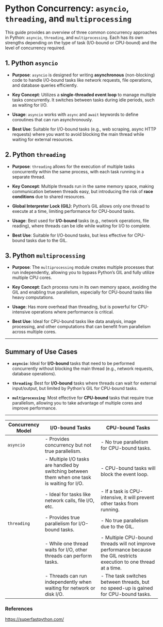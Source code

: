 
# Python Concurrency: `asyncio`, `threading`, and `multiprocessing`

This guide provides an overview of three common concurrency approaches in Python: `asyncio`, `threading`, and `multiprocessing`. Each has its own strengths depending on the type of task (I/O-bound or CPU-bound) and the level of concurrency required.

## 1. **Python `asyncio`**

- **Purpose**: `asyncio` is designed for writing **asynchronous** (non-blocking) code to handle I/O-bound tasks like network requests, file operations, and database queries efficiently.
  
- **Key Concept**: Utilizes a **single-threaded event loop** to manage multiple tasks concurrently. It switches between tasks during idle periods, such as waiting for I/O.
  
- **Usage**: `asyncio` works with `async` and `await` keywords to define coroutines that can run asynchronously.

- **Best Use**: Suitable for I/O-bound tasks (e.g., web scraping, async HTTP requests) where you want to avoid blocking the main thread while waiting for external resources.

## 2. **Python `threading`**

- **Purpose**: `threading` allows for the execution of multiple tasks concurrently within the same process, with each task running in a separate thread.
  
- **Key Concept**: Multiple threads run in the same memory space, making communication between threads easy, but introducing the risk of **race conditions** due to shared resources.
  
- **Global Interpreter Lock (GIL)**: Python’s GIL allows only one thread to execute at a time, limiting performance for CPU-bound tasks.
  
- **Usage**: Best used for **I/O-bound** tasks (e.g., network operations, file reading), where threads can be idle while waiting for I/O to complete.

- **Best Use**: Suitable for I/O-bound tasks, but less effective for CPU-bound tasks due to the GIL.

## 3. **Python `multiprocessing`**

- **Purpose**: The `multiprocessing` module creates multiple processes that run independently, allowing you to bypass Python’s GIL and fully utilize multiple CPU cores.
  
- **Key Concept**: Each process runs in its own memory space, avoiding the GIL and enabling true parallelism, especially for CPU-bound tasks like heavy computations.
  
- **Usage**: Has more overhead than threading, but is powerful for CPU-intensive operations where performance is critical.

- **Best Use**: Ideal for CPU-bound tasks like data analysis, image processing, and other computations that can benefit from parallelism across multiple cores.

---

## Summary of Use Cases

- **`asyncio`**: Ideal for **I/O-bound** tasks that need to be performed concurrently without blocking the main thread (e.g., network requests, database operations).
  
- **`threading`**: Best for **I/O-bound** tasks where threads can wait for external input/output, but limited by Python's GIL for CPU-bound tasks.

- **`multiprocessing`**: Most effective for **CPU-bound** tasks that require true parallelism, allowing you to take advantage of multiple cores and improve performance.

---


| Concurrency Model | I/O-bound Tasks                                                                                  | CPU-bound Tasks                                                                                                                                      |
|-------------------|--------------------------------------------------------------------------------------------------|------------------------------------------------------------------------------------------------------------------------------------------------------|
| `asyncio`         | - Provides concurrency but not true parallelism.                                                 | - No true parallelism for CPU-bound tasks.                                                                                                           |
|                   | - Multiple I/O tasks are handled by switching between them when one task is waiting for I/O.     | - CPU-bound tasks will block the event loop.                                                                                                         |
|                   | - Ideal for tasks like network calls, file I/O, etc.                                             | - If a task is CPU-intensive, it will prevent other tasks from running.                                                                              |
| `threading`       | - Provides true parallelism for I/O-bound tasks.                                                 | - No true parallelism due to the GIL.                                                                                                                |
|                   | - While one thread waits for I/O, other threads can perform tasks.                               | - Multiple CPU-bound threads will not improve performance because the GIL restricts execution to one thread at a time.                                |
|                   | - Threads can run independently when waiting for network or disk I/O.                            | - The task switches between threads, but no speed-up is gained for CPU-bound tasks.                                                                  |




### References
https://superfastpython.com/
